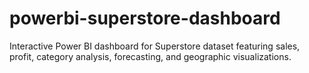 # powerbi-superstore-dashboard
Interactive Power BI dashboard for Superstore dataset featuring sales, profit, category analysis, forecasting, and geographic visualizations.
